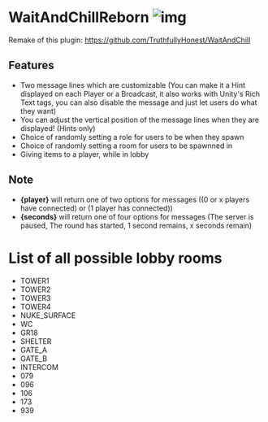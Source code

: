 # WaitAndChillReborn ![img](https://img.shields.io/github/downloads/Saskyc/WaitAndChillReborn/total?style=for-the-badge)

Remake of this plugin: https://github.com/TruthfullyHonest/WaitAndChill

## Features
- Two message lines which are customizable (You can make it a Hint displayed on each Player or a Broadcast, it also works with Unity's Rich Text tags, you can also disable the message and just let users do what they want)
- You can adjust the vertical position of the message lines when they are displayed! (Hints only)
- Choice of randomly setting a role for users to be when they spawn
- Choice of randomly setting a room for users to be spawnned in
- Giving items to a player, while in lobby
 
 ## Note
- **{player}** will return one of two options for messages ((0 or x players have connected) or (1 player has connected))
- **{seconds}** will return one of four options for messages (The server is paused, The round has started, 1 second remains, x seconds remain)
 
# List of all possible lobby rooms
- TOWER1
- TOWER2
- TOWER3
- TOWER4
- NUKE_SURFACE
- WC
- GR18
- SHELTER
- GATE_A
- GATE_B
- INTERCOM
- 079
- 096
- 106
- 173
- 939
